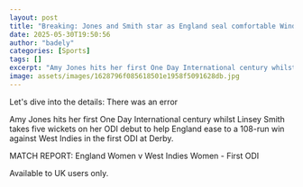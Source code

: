 ```yaml
---
layout: post
title: "Breaking: Jones and Smith star as England seal comfortable Windies win"
date: 2025-05-30T19:50:56
author: "badely"
categories: [Sports]
tags: []
excerpt: "Amy Jones hits her first One Day International century whilst Linsey Smith takes five wickets on her ODI debut to help England ease to a 108-run win a"
image: assets/images/1628796f085618501e1958f5091628db.jpg
---
```


Let's dive into the details: There was an error

Amy Jones hits her first One Day International century whilst Linsey Smith takes five wickets on her ODI debut to help England ease to a 108-run win against West Indies in the first ODI at Derby. 

MATCH REPORT: England Women v West Indies Women - First ODI

Available to UK users only.


